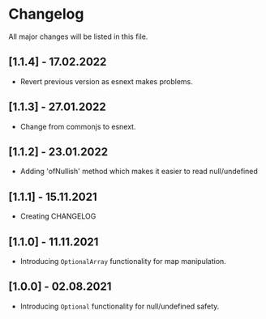 # Changelog

All major changes will be listed in this file.

## [1.1.4] -  17.02.2022
- Revert previous version as esnext makes problems.

## [1.1.3] -  27.01.2022
- Change from commonjs to esnext.

## [1.1.2] -  23.01.2022
- Adding 'ofNullish' method which makes it easier to read null/undefined

## [1.1.1] -  15.11.2021
- Creating CHANGELOG

## [1.1.0] -  11.11.2021
- Introducing `OptionalArray` functionality for map manipulation.

## [1.0.0] -  02.08.2021
- Introducing `Optional` functionality for null/undefined safety.
